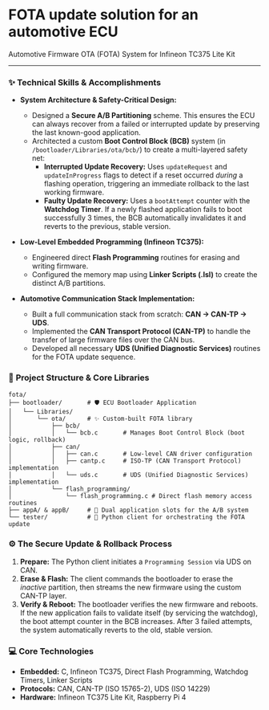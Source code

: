 # FOTA update solution for an automotive ECU

Automotive Firmware OTA (FOTA) System for Infineon TC375 Lite Kit

---

### ✨ **Technical Skills & Accomplishments**

*   **System Architecture & Safety-Critical Design:**
    *   Designed a **Secure A/B Partitioning** scheme. This ensures the ECU can always recover from a failed or interrupted update by preserving the last known-good application.
    *   Architected a custom **Boot Control Block (BCB)** system (in `/bootloader/Libraries/ota/bcb/`) to create a multi-layered safety net:
        *   **Interrupted Update Recovery:** Uses `updateRequest` and `updateInProgress` flags to detect if a reset occurred *during* a flashing operation, triggering an immediate rollback to the last working firmware.
        *   **Faulty Update Recovery:** Uses a `bootAttempt` counter with the **Watchdog Timer**. If a newly flashed application fails to boot successfully 3 times, the BCB automatically invalidates it and reverts to the previous, stable version.

*   **Low-Level Embedded Programming (Infineon TC375):**
    *   Engineered direct **Flash Programming** routines for erasing and writing firmware.
    *   Configured the memory map using **Linker Scripts (.lsl)** to create the distinct A/B partitions.

*   **Automotive Communication Stack Implementation:**
    *   Built a full communication stack from scratch: **CAN -> CAN-TP -> UDS**.
    *   Implemented the **CAN Transport Protocol (CAN-TP)** to handle the transfer of large firmware files over the CAN bus.
    *   Developed all necessary **UDS (Unified Diagnostic Services)** routines for the FOTA update sequence.

### 📂 **Project Structure & Core Libraries**

```
fota/
├── bootloader/       # 🛡️ ECU Bootloader Application
│   └── Libraries/
│       └── ota/      # ✨ Custom-built FOTA library
│           ├── bcb/
│           │   └── bcb.c       # Manages Boot Control Block (boot logic, rollback)
│           ├── can/
│           │   ├── can.c       # Low-level CAN driver configuration
│           │   ├── cantp.c     # ISO-TP (CAN Transport Protocol) implementation
│           │   └── uds.c       # UDS (Unified Diagnostic Services) implementation
│           └── flash_programming/
│               └── flash_programming.c # Direct flash memory access routines
├── appA/ & appB/     # 🚗 Dual application slots for the A/B system
└── tester/           # 🐍 Python client for orchestrating the FOTA update
```

### ⚙️ **The Secure Update & Rollback Process**

1.  **Prepare:** The Python client initiates a `Programming Session` via UDS on CAN.
2.  **Erase & Flash:** The client commands the bootloader to erase the *inactive* partition, then streams the new firmware using the custom CAN-TP layer.
3.  **Verify & Reboot:** The bootloader verifies the new firmware and reboots. If the new application fails to validate itself (by servicing the watchdog), the boot attempt counter in the BCB increases. After 3 failed attempts, the system automatically reverts to the old, stable version.

### 💻 **Core Technologies**

*   **Embedded:** C, Infineon TC375, Direct Flash Programming, Watchdog Timers, Linker Scripts
*   **Protocols:** CAN, CAN-TP (ISO 15765-2), UDS (ISO 14229)
*   **Hardware:** Infineon TC375 Lite Kit, Raspberry Pi 4
